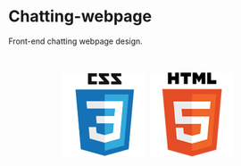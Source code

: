 # Chatting-webpage
Front-end chatting webpage design.<br><br><br>
<div align="center">
 <img width=150px src="https://raw.githubusercontent.com/github/explore/80688e429a7d4ef2fca1e82350fe8e3517d3494d/topics/css/css.png">&nbsp;
<img width=150px src="https://raw.githubusercontent.com/github/explore/80688e429a7d4ef2fca1e82350fe8e3517d3494d/topics/html/html.png">&nbsp;

</div>
